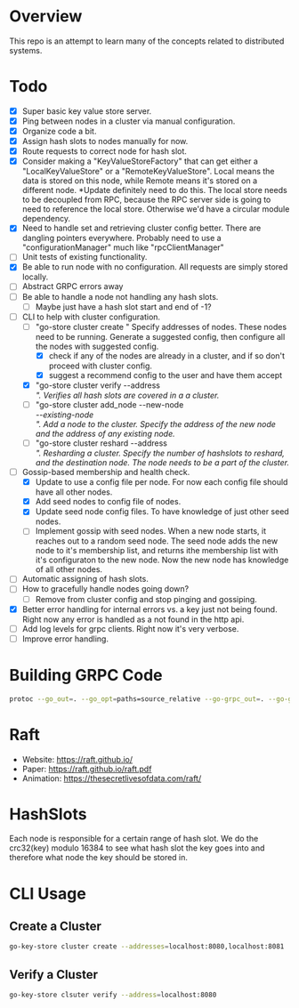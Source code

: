 # Overview

This repo is an attempt to learn many of the concepts related to distributed systems.

# Todo

- [x] Super basic key value store server.
- [x] Ping between nodes in a cluster via manual configuration.
- [x] Organize code a bit.
- [x] Assign hash slots to nodes manually for now.
- [x] Route requests to correct node for hash slot.
- [x] Consider making a "KeyValueStoreFactory" that can get either a "LocalKeyValueStore" or a "RemoteKeyValueStore". Local means the data is stored on this node, while Remote means it's stored on a different node. \*Update definitely need to do this. The local store needs to be decoupled from RPC, because the RPC server side is going to need to reference the local store. Otherwise we'd have a circular module dependency.
- [x] Need to handle set and retrieving cluster config better. There are dangling pointers everywhere. Probably need to use a "configurationManager" much like "rpcClientManager"
- [ ] Unit tests of existing functionality.
- [x] Be able to run node with no configuration. All requests are simply stored locally.
- [ ] Abstract GRPC errors away
- [ ] Be able to handle a node not handling any hash slots.
  - [ ] Maybe just have a hash slot start and end of -1?
- [ ] CLI to help with cluster configuration.
  - [ ] "go-store cluster create <list of addresses>" Specify addresses of nodes. These nodes need to be running. Generate a suggested config, then configure all the nodes with suggested config.
    - [x] check if any of the nodes are already in a cluster, and if so don't proceed with cluster config.
    - [x] suggest a recommend config to the user and have them accept
  - [x] "go-store cluster verify --address <address>". Verifies all hash slots are covered in a a cluster.
  - [ ] "go-store cluster add_node --new-node <address> --existing-node <address>". Add a node to the cluster. Specify the address of the new node and the address of any existing node.
  - [ ] "go-store cluster reshard --address <address>". Resharding a cluster. Specify the number of hashslots to reshard, and the destination node. The node needs to be a part of the cluster.
- [ ] Gossip-based membership and health check.
  - [x] Update to use a config file per node. For now each config file should have all other nodes.
  - [x] Add seed nodes to config file of nodes.
  - [x] Update seed node config files. To have knowledge of just other seed nodes.
  - [ ] Implement gossip with seed nodes. When a new node starts, it reaches out to a random seed node. The seed node adds the new node to it's membership list, and returns ithe membership list with it's configuraton to the new node. Now the new node has knowledge of all other nodes.
- [ ] Automatic assigning of hash slots.
- [ ] How to gracefully handle nodes going down?
  - [ ] Remove from cluster config and stop pinging and gossiping.
- [x] Better error handling for internal errors vs. a key just not being found. Right now any error is handled as a not found in the http api.
- [ ] Add log levels for grpc clients. Right now it's very verbose.
- [ ] Improve error handling.

# Building GRPC Code

```bash
protoc --go_out=. --go_opt=paths=source_relative --go-grpc_out=. --go-grpc_opt=paths=source_relative internal/rpc/node_rpc.proto
```

# Raft

- Website: https://raft.github.io/
- Paper: https://raft.github.io/raft.pdf
- Animation: https://thesecretlivesofdata.com/raft/

# HashSlots

Each node is responsible for a certain range of hash slot. We do the crc32(key) modulo 16384 to see what hash slot the key goes into and therefore what node the key should be stored in.

# CLI Usage

## Create a Cluster

```bash
go-key-store cluster create --addresses=localhost:8080,localhost:8081
```

## Verify a Cluster

```bash
go-key-store clsuter verify --address=localhost:8080
```
